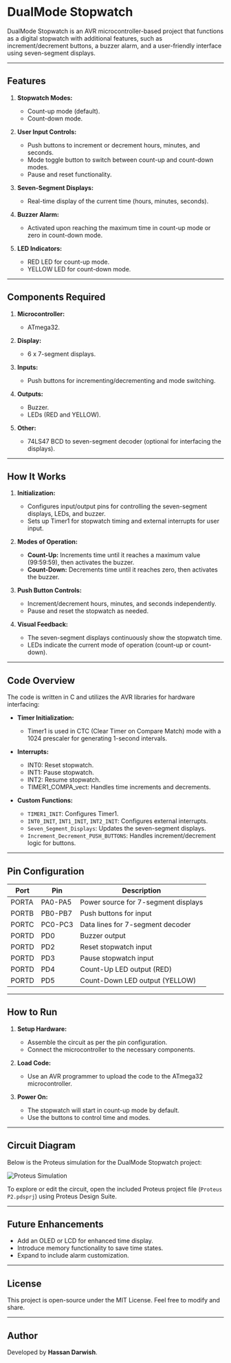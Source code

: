 # DualMode Stopwatch

DualMode Stopwatch is an AVR microcontroller-based project that functions as a digital stopwatch with additional features, such as increment/decrement buttons, a buzzer alarm, and a user-friendly interface using seven-segment displays.

---

## Features

1. **Stopwatch Modes:**
   - Count-up mode (default).
   - Count-down mode.

2. **User Input Controls:**
   - Push buttons to increment or decrement hours, minutes, and seconds.
   - Mode toggle button to switch between count-up and count-down modes.
   - Pause and reset functionality.

3. **Seven-Segment Displays:**
   - Real-time display of the current time (hours, minutes, seconds).

4. **Buzzer Alarm:**
   - Activated upon reaching the maximum time in count-up mode or zero in count-down mode.

5. **LED Indicators:**
   - RED LED for count-up mode.
   - YELLOW LED for count-down mode.

---

## Components Required

1. **Microcontroller:**
   - ATmega32.

2. **Display:**
   - 6 x 7-segment displays.

3. **Inputs:**
   - Push buttons for incrementing/decrementing and mode switching.

4. **Outputs:**
   - Buzzer.
   - LEDs (RED and YELLOW).

5. **Other:**
   - 74LS47 BCD to seven-segment decoder (optional for interfacing the displays).

---

## How It Works

1. **Initialization:**
   - Configures input/output pins for controlling the seven-segment displays, LEDs, and buzzer.
   - Sets up Timer1 for stopwatch timing and external interrupts for user input.

2. **Modes of Operation:**
   - **Count-Up:** Increments time until it reaches a maximum value (99:59:59), then activates the buzzer.
   - **Count-Down:** Decrements time until it reaches zero, then activates the buzzer.

3. **Push Button Controls:**
   - Increment/decrement hours, minutes, and seconds independently.
   - Pause and reset the stopwatch as needed.

4. **Visual Feedback:**
   - The seven-segment displays continuously show the stopwatch time.
   - LEDs indicate the current mode of operation (count-up or count-down).

---

## Code Overview

The code is written in C and utilizes the AVR libraries for hardware interfacing:

- **Timer Initialization:**
  - Timer1 is used in CTC (Clear Timer on Compare Match) mode with a 1024 prescaler for generating 1-second intervals.

- **Interrupts:**
  - INT0: Reset stopwatch.
  - INT1: Pause stopwatch.
  - INT2: Resume stopwatch.
  - TIMER1_COMPA_vect: Handles time increments and decrements.

- **Custom Functions:**
  - `TIMER1_INIT`: Configures Timer1.
  - `INT0_INIT`, `INT1_INIT`, `INT2_INIT`: Configures external interrupts.
  - `Seven_Segment_Displays`: Updates the seven-segment displays.
  - `Increment_Decrement_PUSH_BUTTONS`: Handles increment/decrement logic for buttons.

---

## Pin Configuration

| Port | Pin   | Description                          |
|------|-------|--------------------------------------|
| PORTA | PA0-PA5 | Power source for 7-segment displays |
| PORTB | PB0-PB7 | Push buttons for input             |
| PORTC | PC0-PC3 | Data lines for 7-segment decoder   |
| PORTD | PD0     | Buzzer output                      |
| PORTD | PD2     | Reset stopwatch input              |
| PORTD | PD3     | Pause stopwatch input              |
| PORTD | PD4     | Count-Up LED output (RED)          |
| PORTD | PD5     | Count-Down LED output (YELLOW)     |

---

## How to Run

1. **Setup Hardware:**
   - Assemble the circuit as per the pin configuration.
   - Connect the microcontroller to the necessary components.

2. **Load Code:**
   - Use an AVR programmer to upload the code to the ATmega32 microcontroller.

3. **Power On:**
   - The stopwatch will start in count-up mode by default.
   - Use the buttons to control time and modes.

---

## Circuit Diagram

Below is the Proteus simulation for the DualMode Stopwatch project:

![Proteus Simulation](assets/proteus_simulation.png)

To explore or edit the circuit, open the included Proteus project file (`Proteus P2.pdsprj`) using Proteus Design Suite.

---

## Future Enhancements

- Add an OLED or LCD for enhanced time display.
- Introduce memory functionality to save time states.
- Expand to include alarm customization.

---

## License

This project is open-source under the MIT License. Feel free to modify and share.

---

## Author

Developed by **Hassan Darwish**.
